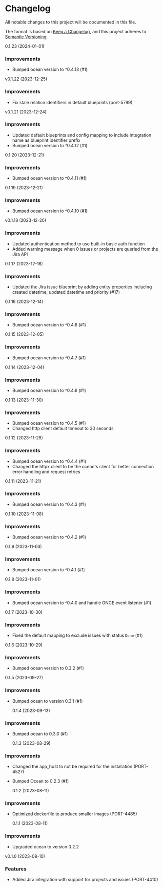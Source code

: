 # Changelog

All notable changes to this project will be documented in this file.

The format is based on [Keep a Changelog](https://keepachangelog.com/en/1.0.0/),
and this project adheres to [Semantic Versioning](https://semver.org/spec/v2.0.0.html).

<!-- towncrier release notes start -->

0.1.23 (2024-01-01)

### Improvements

- Bumped ocean version to ^0.4.13 (#1)


v0.1.22 (2023-12-25)

### Improvements

- Fix stale relation identifiers in default blueprints (port-5799)


v0.1.21 (2023-12-24)

### Improvements

- Updated default blueprints and config mapping to include integration name as blueprint identifier prefix
- Bumped ocean version to ^0.4.12 (#1)


0.1.20 (2023-12-21)

### Improvements

- Bumped ocean version to ^0.4.11 (#1)


0.1.19 (2023-12-21)

### Improvements

- Bumped ocean version to ^0.4.10 (#1)


v0.1.18 (2023-12-20)

### Improvements

- Updated authentication method to use built-in basic auth function
- Added warning message when 0 issues or projects are queried from the Jira API


0.1.17 (2023-12-18)

### Improvements

- Updated the Jira issue blueprint by adding entity properties including created datetime, updated datetime and priority (#17)


0.1.16 (2023-12-14)

### Improvements

- Bumped ocean version to ^0.4.8 (#1)


0.1.15 (2023-12-05)

### Improvements

- Bumped ocean version to ^0.4.7 (#1)


0.1.14 (2023-12-04)

### Improvements

- Bumped ocean version to ^0.4.6 (#1)


0.1.13 (2023-11-30)

### Improvements

- Bumped ocean version to ^0.4.5 (#1)
- Changed http client default timeout to 30 seconds


0.1.12 (2023-11-29)

### Improvements

- Bumped ocean version to ^0.4.4 (#1)
- Changed the httpx client to be the ocean's client for better connection error handling and request retries


0.1.11 (2023-11-21)

### Improvements

- Bumped ocean version to ^0.4.3 (#1)


0.1.10 (2023-11-08)

### Improvements

- Bumped ocean version to ^0.4.2 (#1)


0.1.9 (2023-11-03)

### Improvements

- Bumped ocean version to ^0.4.1 (#1)


0.1.8 (2023-11-01)

### Improvements

- Bumped ocean version to ^0.4.0 and handle ONCE event listener (#1)


0.1.7 (2023-10-30)

### Improvements

- Fixed the default mapping to exclude issues with status `Done` (#1)


0.1.6 (2023-10-29)

### Improvements

- Bumped ocean version to 0.3.2 (#1)


0.1.5 (2023-09-27)

### Improvements

- Bumped ocean to version 0.3.1 (#1)

  0.1.4 (2023-09-13)

### Improvements

- Bumped ocean to 0.3.0 (#1)

  0.1.3 (2023-08-29)

### Improvements

- Changed the app_host to not be required for the installation (PORT-4527)
- Bumped Ocean to 0.2.3 (#1)

  0.1.2 (2023-08-11)

### Improvements

- Optimized dockerfile to produce smaller images (PORT-4485)

  0.1.1 (2023-08-11)

### Improvements

- Upgraded ocean to version 0.2.2

v0.1.0 (2023-08-10)

### Features

- Added Jira integration with support for projects and issues (PORT-4410)
